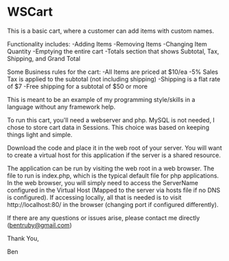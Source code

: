 # WSCart

This is a basic cart, where a customer can add items with custom names.

Functionality includes:
-Adding Items
-Removing Items
-Changing Item Quantity
-Emptying the entire cart
-Totals section that shows Subtotal, Tax, Shipping, and Grand Total

Some Business rules for the cart:
-All Items are priced at $10/ea
-5% Sales Tax is applied to the subtotal (not including shipping)
-Shipping is a flat rate of $7
-Free shipping for a subtotal of $50 or more

This is meant to be an example of my programming style/skills in a language without any framework help.

To run this cart, you'll need a webserver and php. MySQL is not needed, I chose to store cart data in Sessions. This choice was based on keeping things light and simple. 

Download the code and place it in the web root of your server. You will want to create a virtual host for this application if the server is a shared resource. 

The application can be run by visiting the web root in a web browser. The file to run is index.php, which is the typical default file for php applications. In the web browser, you will simply need to access the ServerName configured in the Virtual Host (Mapped to the server via hosts file if no DNS is configured). If accessing locally, all that is needed is to visit http://localhost:80/ in the browser (changing port if configured differently). 

If there are any questions or issues arise, please contact me directly (bentruby@gmail.com)

Thank You,

Ben
